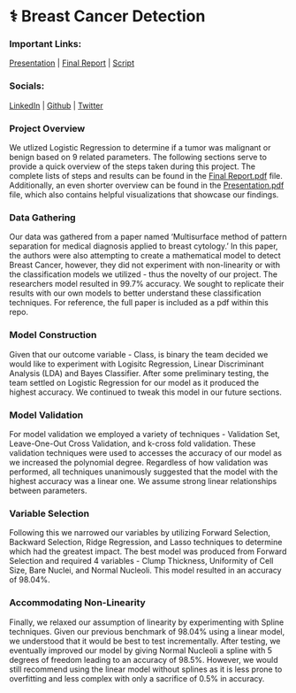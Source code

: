 # ⚕️ Breast Cancer Detection

### Important Links:
[Presentation](https://drive.google.com/file/d/1ISclG82G5Fyu6_awWP0dvFQaQwfycuMJ/view?usp=sharing) | [Final Report](https://drive.google.com/file/d/1iTvXP5N6P-rrD0CWn8Go-HFFm5HwZSEs/view?usp=sharing) | [Script](https://github.com/JasonDoesCode/breast-cancer-detection/blob/main/Script.R)

### Socials:
[LinkedIn](https://www.linkedin.com/in/imjasonleo/) | [Github](https://github.com/JasonDoesCode) | [Twitter](https://twitter.com/JasonDoesCode)

### Project Overview
We utlized Logistic Regression to determine if a tumor was malignant or benign based on 9 related parameters. The following sections serve to provide a quick overview of the steps taken during this project. The complete lists of steps and results can be found in the [Final Report.pdf](https://drive.google.com/file/d/1iTvXP5N6P-rrD0CWn8Go-HFFm5HwZSEs/view?usp=sharing) file. Additionally, an even shorter overview can be found in the [Presentation.pdf](https://drive.google.com/file/d/1ISclG82G5Fyu6_awWP0dvFQaQwfycuMJ/view?usp=sharing) file, which also contains helpful visualizations that showcase our findings.

### Data Gathering

Our data was gathered from a paper named ‘Multisurface method of pattern separation for medical diagnosis applied to breast cytology.’ In this paper, the authors were also attempting to create a mathematical model to detect Breast Cancer, however, they did not experiment with non-linearity or with the classification models we utilized - thus the novelty of our project. The researchers model resulted in 99.7% accuracy. We sought to replicate their results with our own models to better understand these classification techniques. For reference, the full paper is included as a pdf within this repo.

### Model Construction

Given that our outcome variable - Class, is binary the team decided we would like to experiment with Logisitc Regression, Linear Discriminant Analysis (LDA) and Bayes Classifier. After some preliminary testing, the team settled on Logistic Regression for our model as it produced the highest accuracy. We continued to tweak this model in our future sections.

### Model Validation

For model validation we employed a variety of techniques - Validation Set, Leave-One-Out Cross Validation, and k-cross fold validation. These validation techniques were used to accesses the accuracy of our model as we increased the polynomial degree. Regardless of how validation was performed, all techniques unanimously suggested that the model with the highest accuracy was a linear one. We assume strong linear relationships between parameters.

### Variable Selection

Following this we narrowed our variables by utilizing Forward Selection, Backward Selection, Ridge Regression, and Lasso techniques to determine which had the greatest impact. The best model was produced from Forward Selection and required 4 variables - Clump Thickness, Uniformity of Cell Size, Bare Nuclei, and Normal Nucleoli. This model resulted in an accuracy of 98.04%.

### Accommodating Non-Linearity

Finally, we relaxed our assumption of linearity by experimenting with Spline techniques. Given our previous benchmark of 98.04% using a linear model, we understood that it would be best to test incrementally. After testing, we eventually improved our model by giving Normal Nucleoli a spline with 5 degrees of freedom leading to an accuracy of 98.5%. However, we would still recommend using the linear model without splines as it is less prone to overfitting and less complex with only a sacrifice of 0.5% in accuracy.
